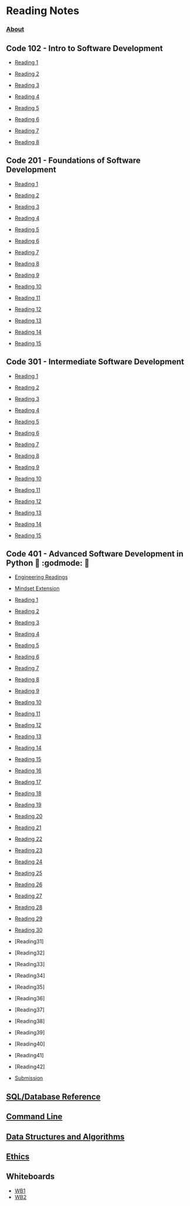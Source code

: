 # Reading Notes

### [About](mindset.md)



## Code 102 - Intro to Software Development

- [Reading 1](102/Class1ReadingNotes.md)

- [Reading 2](102/Class2ReadingNotes.md)

- [Reading 3](102/Class3ReadingNotes.md)

- [Reading 4](102/Class4ReadingNotes.md)

- [Reading 5](102/Class5ReadingNotes.md)

- [Reading 6](102/Class6ReadingNotes.md)

- [Reading 7](102/Class7ReadingNotes.md)

- [Reading 8](102/Class8ReadingNotes.md)

## Code 201 - Foundations of Software Development

- [Reading 1](201/Class1.md)

- [Reading 2](201/Class2.md)

- [Reading 3](201/Class3.md)

- [Reading 4](201/Class4.md)

- [Reading 5](201/Class5.md)

- [Reading 6](201/Class6.md)

- [Reading 7](201/Class7.md)

- [Reading 8](201/Class8.md)

- [Reading 9](201/Class9.md)

- [Reading 10](201/Class10.md)

- [Reading 11](201/Class11.md)

- [Reading 12](201/Class12.md)

- [Reading 13](201/Class13.md)

- [Reading 14](201/Class14.md)

- [Reading 15](201/Class15.md)

## Code 301 - Intermediate Software Development

- [Reading 1](301/ReadingNotes1.md)

- [Reading 2](301/ReadingNotes2.md)

- [Reading 3](301/ReadingNotes3.md)

- [Reading 4](301/ReadingNotes4.md)

- [Reading 5](301/ReadingNotes5.md)

- [Reading 6](301/ReadingNotes6.md)

- [Reading 7](301/ReadingNotes7.md)

- [Reading 8](301/ReadingNotes8.md)

- [Reading 9](301/ReadingNotes9.md)

- [Reading 10](301/ReadingNotes10.md)

- [Reading 11](301/ReadingNotes11.md)

- [Reading 12](301/ReadingNotes12.md)

- [Reading 13](301/ReadingNotes13.md)

- [Reading 14](301/ReadingNotes14.md)

- [Reading 15](301/ReadingNotes15.md)




## Code 401 - Advanced Software Development in Python :snake: :godmode: :snake:

- [Engineering Readings](401/EngineeringReadings.md)

- [Mindset Extension](401/Mindset.md) 

- [Reading 1](401/ReadingNotes1.md)

- [Reading 2](401/ReadingNotes2.md)

- [Reading 3](401/ReadingNotes3.md)

- [Reading 4](401/ReadingNotes4.md)

- [Reading 5](401/ReadingNotes5.md)

- [Reading 6](401/ReadingNotes6.md)

- [Reading 7](401/ReadingNotes7.md)

- [Reading 8](401/ReadingNotes8.md)

- [Reading 9](401/ReadingNotes9.md)

- [Reading 10](401/ReadingNotes10.md)

- [Reading 11](401/ReadingNotes11.md)

- [Reading 12](401/ReadingNotes12.md)

- [Reading 13](401/ReadingNotes13.md)

- [Reading 14](401/ReadingNotes14.md)

- [Reading 15](401/ReadingNotes15.md)

- [Reading 16](401/ReadingNotes16.md)

- [Reading 17](401/ReadingNotes17.md)

- [Reading 18](401/ReadingNotes18.md)

- [Reading 19](401/ReadingNotes19.md)

- [Reading 20](401/ReadingNotes20.md)

- [Reading 21](401/ReadingNotes21.md)

- [Reading 22](401/ReadingNotes22.md)

- [Reading 23](401/ReadingNotes23.md)

- [Reading 24](401/ReadingNotes24.md)

- [Reading 25](401/ReadingNotes25.md)

- [Reading 26](401/ReadingNotes26.md)

- [Reading 27](401/ReadingNotes27.md)

- [Reading 28](401/ReadingNotes28.md)

- [Reading 29](401/ReadingNotes29.md)

- [Reading 30](401/ReadingNotes30.md)

- [Reading31]

- [Reading32]

- [Reading33]

- [Reading34]

- [Reading35]

- [Reading36]

- [Reading37]

- [Reading38]

- [Reading39]

- [Reading40]

- [Reading41]

- [Reading42]

- [Submission](401/submission.md)

## [SQL/Database Reference](SQL/Databases.md)

 
## [Command Line](401/Bash.md)


## [Data Structures and Algorithms](401/DSA.md)

## [Ethics](Ethics/Ethics.md)

## Whiteboards
- [WB1](Whiteboards/WB1.md)
- [WB2](Whiteboards/WB2.md)
